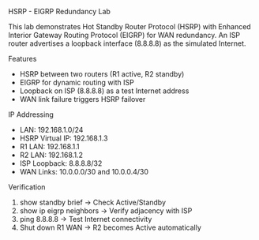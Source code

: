  HSRP - EIGRP Redundancy Lab 

This lab demonstrates Hot Standby Router Protocol (HSRP) with Enhanced Interior Gateway Routing Protocol (EIGRP) 
for WAN redundancy. An ISP router advertises a loopback interface (8.8.8.8) as the simulated Internet.  

Features
- HSRP between two routers (R1 active, R2 standby)
- EIGRP for dynamic routing with ISP
- Loopback on ISP (8.8.8.8) as a test Internet address
- WAN link failure triggers HSRP failover

IP Addressing
- LAN: 192.168.1.0/24
- HSRP Virtual IP: 192.168.1.3
- R1 LAN: 192.168.1.1
- R2 LAN: 192.168.1.2
- ISP Loopback: 8.8.8.8/32
- WAN Links: 10.0.0.0/30 and 10.0.0.4/30

Verification
1. show standby brief → Check Active/Standby
2. show ip eigrp neighbors → Verify adjacency with ISP
3. ping 8.8.8.8 → Test Internet connectivity
4. Shut down R1 WAN → R2 becomes Active automatically
